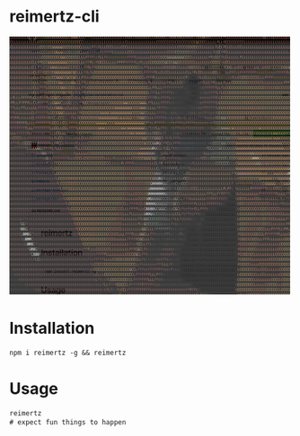 reimertz-cli
========

<img src="https://raw.githubusercontent.com/reimertz/reimertz-cli/master/image.png" width="500" />

# Installation
```
npm i reimertz -g && reimertz
```

# Usage
```
reimertz
# expect fun things to happen
```

